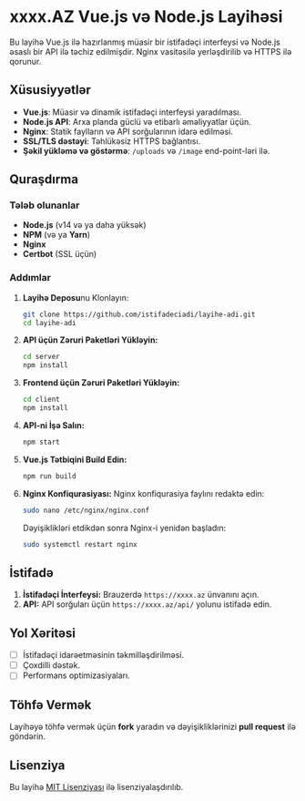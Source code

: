 # xxxx.AZ Vue.js və Node.js Layihəsi

Bu layihə Vue.js ilə hazırlanmış müasir bir istifadəçi interfeysi və Node.js əsaslı bir API ilə təchiz edilmişdir. Nginx vasitəsilə yerləşdirilib və HTTPS ilə qorunur.

## Xüsusiyyətlər

- **Vue.js**: Müasir və dinamik istifadəçi interfeysi yaradılması.
- **Node.js API**: Arxa planda güclü və etibarlı əməliyyatlar üçün.
- **Nginx**: Statik faylların və API sorğularının idarə edilməsi.
- **SSL/TLS dəstəyi**: Təhlükəsiz HTTPS bağlantısı.
- **Şəkil yükləmə və göstərmə**: `/uploads` və `/image` end-point-ləri ilə.

## Quraşdırma

### Tələb olunanlar

- **Node.js** (v14 və ya daha yüksək)
- **NPM** (və ya **Yarn**)
- **Nginx**
- **Certbot** (SSL üçün)

### Addımlar

1. **Layihə Deposu**nu Klonlayın:
    ```bash
    git clone https://github.com/istifadeciadi/layihe-adi.git
    cd layihe-adi
    ```

2. **API üçün Zəruri Paketləri Yükləyin:**
    ```bash
    cd server
    npm install
    ```

3. **Frontend üçün Zəruri Paketləri Yükləyin:**
    ```bash
    cd client
    npm install
    ```

4. **API-ni İşə Salın:**
    ```bash
    npm start
    ```

5. **Vue.js Tətbiqini Build Edin:**
    ```bash
    npm run build
    ```

6. **Nginx Konfiqurasiyası:**
    Nginx konfiqurasiya faylını redaktə edin:
    ```bash
    sudo nano /etc/nginx/nginx.conf
    ```
    Dəyişiklikləri etdikdən sonra Nginx-i yenidən başladın:
    ```bash
    sudo systemctl restart nginx
    ```

## İstifadə

1. **İstifadəçi İnterfeysi:** 
   Brauzerdə `https://xxxx.az` ünvanını açın.
2. **API:** 
   API sorğuları üçün `https://xxxx.az/api/` yolunu istifadə edin.

## Yol Xəritəsi

- [ ] İstifadəçi idarəetməsinin təkmilləşdirilməsi.
- [ ] Çoxdilli dəstək.
- [ ] Performans optimizasiyaları.

## Töhfə Vermək

Layihəyə töhfə vermək üçün **fork** yaradın və dəyişikliklərinizi **pull request** ilə göndərin.

## Lisenziya

Bu layihə [MIT Lisenziyası](LICENSE) ilə lisenziyalaşdırılıb.

